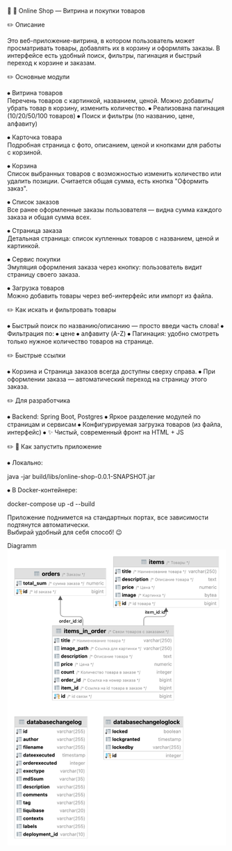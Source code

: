 📌 🛒 Online Shop — Витрина и покупки товаров

✏️ Описание

Это веб-приложение-витрина, в котором пользователь может просматривать товары, добавлять их в корзину и оформлять заказы. В интерфейсе есть удобный поиск, фильтры, пагинация и быстрый переход к корзине и заказам.

✏️ Основные модули

⦁ Витрина товаров  
Перечень товаров с картинкой, названием, ценой. Можно добавить/убрать товар в корзину, изменить количество.
⦁  Реализована пагинация (10/20/50/100 товаров)
⦁  Поиск и фильтры (по названию, цене, алфавиту)

⦁ Карточка товара  
Подробная страница с фото, описанием, ценой и кнопками для работы с корзиной.

⦁ Корзина  
Список выбранных товаров с возможностью изменить количество или удалить позиции. Считается общая сумма, есть кнопка "Оформить заказ".

⦁ Список заказов  
Все ранее оформленные заказы пользователя — видна сумма каждого заказа и общая сумма всех.

⦁ Страница заказа  
Детальная страница: список купленных товаров с названием, ценой и картинкой.

⦁ Сервис покупки  
Эмуляция оформления заказа через кнопку: пользователь видит страницу своего заказа.

⦁ Загрузка товаров  
Можно добавить товары через веб-интерфейс или импорт из файла.

✏️ Как искать и фильтровать товары

⦁ Быстрый поиск по названию/описанию — просто введи часть слова!
⦁ Фильтрация по:
⦁ цене
⦁ алфавиту (A-Z)
⦁ Пагинация: удобно смотреть только нужное количество товаров на странице.

✏️ Быстрые ссылки

⦁ Корзина и Страница заказов всегда доступны сверху справа.
⦁ При оформлении заказа — автоматический переход на страницу этого заказа.

✏️ Для разработчика

⦁ Backend: Spring Boot, Postgres
⦁ Яркое разделение модулей по страницам и сервисам
⦁ Конфигурируемая загрузка товаров (из файла, интерфейс)
⦁ ✨ Чистый, современный фронт на HTML + JS


✏️ 🚀 Как запустить приложение

⦁ Локально:

java -jar build/libs/online-shop-0.0.1-SNAPSHOT.jar


⦁ В Docker-контейнере:

docker-compose up -d --build


Приложение поднимется на стандартных портах, все зависимости подтянутся автоматически.  
Выбирай удобный для себя способ! 😉

Diagramm
![](https://github.com/mynameisSergey/online-shop/blob/v1/images/online-shop.png)